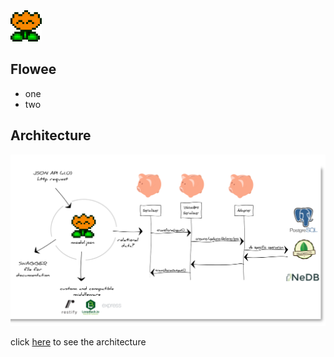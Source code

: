 <img alt="" src="img/flowee.png" style='width:50px'/>

## Flowee

* one 
* two

## Architecture

<img src="img/diagram.png" style="border-radius:0 !important;height:auto;width:auto;max-height:auto !important">

click <A href="img/diagram.png" target="_blank">here</a> to see the architecture
